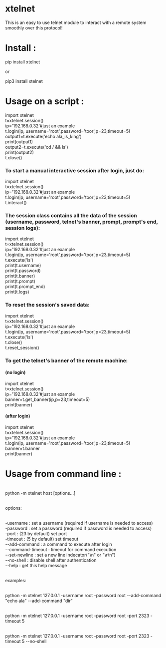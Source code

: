 # xtelnet
This is an easy to use telnet module to interact with a remote system smoothly over this protocol!

# Install :

pip install xtelnet

or

pip3 install xtelnet

# Usage on a script :

import xtelnet
<br>t=xtelnet.session()
<br>ip='192.168.0.32'#just an example
<br>t.login(ip, username='root',password='toor',p=23,timeout=5)
<br>output1=t.execute('echo ala_is_king')
<br>print(output1)
<br>output2=t.execute('cd / && ls')
<br>print(output2)
<br>t.close()



<h3>To start a manual interactive session after login, just do:</h3>


import xtelnet
<br>t=xtelnet.session()
<br>ip='192.168.0.32'#just an example
<br>t.login(ip, username='root',password='toor',p=23,timeout=5)
<br>t.interact()



<h3>The session class contains all the data of the session (username, password, telnet's banner, prompt, prompt's end, session logs):</h3>



import xtelnet
<br>t=xtelnet.session()
<br>ip='192.168.0.32'#just an example
<br>t.login(ip, username='root',password='toor',p=23,timeout=5)
<br>t.execute('ls')
<br>print(t.username)
<br>print(t.password)
<br>print(t.banner)
<br>print(t.prompt)
<br>print(t.prompt_end)
<br>print(t.logs)



<h3>To reset the session's saved data:</h3>



import xtelnet
<br>t=xtelnet.session()
<br>ip='192.168.0.32'#just an example
<br>t.login(ip, username='root',password='toor',p=23,timeout=5)
<br>t.execute('ls')
<br>t.close()
<br>t.reset_session()


<h3>To get the telnet's banner of the remote machine:</h3>


<h4>(no login)</h4>

import xtelnet
<br>t=xtelnet.session()
<br>ip='192.168.0.32'#just an example
<br>banner=t.get_banner(ip,p=23,timeout=5)
<br>print(banner)



<h4>(after login)</h4>



import xtelnet
<br>t=xtelnet.session()
<br>ip='192.168.0.32'#just an example
<br>t.login(ip, username='root',password='toor',p=23,timeout=5)
<br>banner=t.banner
<br>print(banner)



# Usage from command line :

<br>python -m xtelnet host [options...]

<br>options:


<br>-username : set a username (required if username is needed to access)
<br>-password : set a password (required if password is needed to access)
<br>-port : (23 by default) set port
<br>-timeout : (5 by default) set timeout
<br>--add-command : a command to execute after login
<br>--command-timeout : timeout for command execution
<br>--set-newline : set a new line indecator("\n" or "\r\n")
<br>--no-shell : disable shell after authentication
<br>--help : get this help message

<br>examples:

<br>python -m xtelnet 127.0.0.1 -username root -password root --add-command "echo ala" --add-command "dir"

<br>python -m xtelnet 127.0.0.1 -username root -password root -port 2323 -timeout 5

<br>python -m xtelnet 127.0.0.1 -username root -password root -port 2323 -timeout 5 --no-shell
